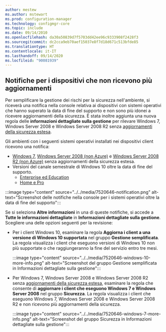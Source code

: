 ```yaml
---
author: mestew
ms.author: mstewart
ms.prod: configuration-manager
ms.technology: configmgr-core
ms.topic: include
ms.date: 09/14/2010
ms.openlocfilehash: da30a50839d7f5703dd42ee96c9333908f2428f3
ms.sourcegitcommit: dc2cca9eb70aef15037e8f7d18d671c513bfde85
ms.translationtype: HT
ms.contentlocale: it-IT
ms.lasthandoff: 09/14/2020
ms.locfileid: "90081939"
---
```

## <a name="notifications-for-devices-no-longer-receiving-updates"></a><a name="bkmk_patch"></a> Notifiche per i dispositivi che non ricevono più aggiornamenti
<!--7520646-->
Per semplificare la gestione dei rischi per la sicurezza nell'ambiente, si riceverà una notifica nella console relativa ai dispositivi con sistemi operativi che hanno superato la data di fine del supporto e non sono più idonei a ricevere aggiornamenti della sicurezza. È stata inoltre aggiunta una nuova regola delle **informazioni dettagliate sulla gestione** per rilevare Windows 7, Windows Server 2008 e Windows Server 2008 R2 senza [aggiornamenti della sicurezza estesa](https://support.microsoft.com/help/4497181/lifecycle-faq-extended-security-updates).

Gli ambienti con i seguenti sistemi operativi installati nei dispositivi client ricevono una notifica:

- [Windows 7](https://docs.microsoft.com/lifecycle/products/windows-7), [Windows Server 2008 (non Azure)](https://docs.microsoft.com/lifecycle/products/windows-server-2008) e [Windows Server 2008 R2 (non Azure)](https://docs.microsoft.com/lifecycle/products/windows-server-2008-r2) senza aggiornamenti della sicurezza estesa.
- Versioni del canale semestrale di Windows 10 oltre la data di fine del supporto.
   - [Enterprise ed Education](https://docs.microsoft.com/lifecycle/products/windows-10-enterprise-and-education)
   - [Home e Pro](https://docs.microsoft.com/lifecycle/products/windows-10-home-and-pro)

:::image type="content" source="../../media/7520646-notification.png" alt-text="Screenshot delle notifiche nella console per i sistemi operativi oltre la data di fine del supporto":::

Se si seleziona **Altre informazioni** in una di queste notifiche, si accede a **Tutte le informazioni dettagliate** in **Informazioni dettagliate sulla gestione**. Scegliere una delle opzioni seguenti per la revisione:

- Per i client Windows 10, esaminare la regola **Aggiorna i client a una versione di Windows 10 supportata** nel gruppo **Gestione semplificata**. La regola visualizza i client che eseguono versioni di Windows 10 non più supportate o che raggiungeranno la fine del servizio entro tre mesi.

   :::image type="content" source="../../media/7520646-windows-10-more-info.png" alt-text="Screenshot del gruppo Gestione semplificata in Informazioni dettagliate sulla gestione":::

- Per Windows 7, Windows Server 2008 e Windows Server 2008 R2 senza [aggiornamenti della sicurezza estesa](https://support.microsoft.com/help/4497181/lifecycle-faq-extended-security-updates), esaminare la regola che consente di **aggiornare i client che eseguono Windows 7 e Windows Server 2008** nel gruppo **Sicurezza**. La regola visualizza i client che eseguono Windows 7, Windows Server 2008 e Windows Server 2008 R2 e non ricevono più aggiornamenti della sicurezza.

  :::image type="content" source="../../media/7520646-windows-7-more-info.png" alt-text="Screenshot del gruppo Sicurezza in Informazioni dettagliate sulla gestione":::

